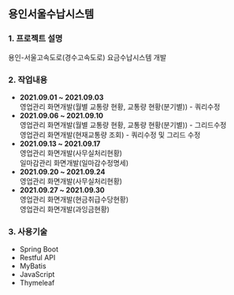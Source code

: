 ## 용인서울수납시스템
### 1. 프로젝트 설명
용인-서울고속도로(경수고속도로) 요금수납시스템 개발
### 2. 작업내용
 - **2021.09.01 ~ 2021.09.03**  
  영업관리 화면개발(월별 교통량 현황, 교통량 현황(분기별)) - 쿼리수정
 - **2021.09.06 ~ 2021.09.10**   
  영업관리 화면개발(월별 교통량 현황, 교통량 현황(분기별)) - 그리드수정   
  영업관리 화면개발(현재교통량 조회) - 쿼리수정 및 그리드 수정
 - **2021.09.13 ~ 2021.09.17**   
 영업관리 화면개발(사무실처리현황)   
 일마감관리 화면개발(일마감수정명세)
 - **2021.09.20 ~ 2021.09.24**   
 영업관리 화면개발(사무실처리현황)
 - **2021.09.27 ~ 2021.09.30**   
 영업관리 화면개발(현금취급수당현황)   
 영업관리 화면개발(과잉금현황)   
### 3. 사용기술   
 - Spring Boot
 - Restful API
 - MyBatis
 - JavaScript
 - Thymeleaf